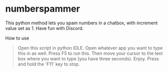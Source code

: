 # numberspammer
This python method lets you spam numbers in a chatbox, with increment value set as 1. Have fun with Discord.

How to use
> Open this script in python IDLE.
>  Open whatever app you want to type this in as well.
>  Press F5 to run this.
>  Then move your cursor to the text box where you want to type (you have three seconds).
>  Enjoy.
>  Press and hold the 'F11' key to stop.
